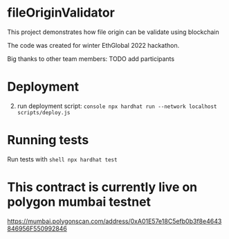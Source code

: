 # fileOriginValidator

This project demonstrates how file origin can be validate using blockchain

The code was created for winter EthGlobal 2022 hackathon.

Big thanks to other team members: TODO add participants

# Deployment
2) run deployment script: ```console npx hardhat run --network localhost scripts/deploy.js```

# Running tests
Run tests with ```shell npx hardhat test```

# This contract is currently live on polygon mumbai testnet
https://mumbai.polygonscan.com/address/0xA01E57e18C5efb0b3f8e4643846956F550992846
